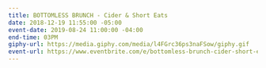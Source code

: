 ```yaml
---
title: BOTTOMLESS BRUNCH - Cider & Short Eats
date: 2018-12-19 11:55:00 -05:00
event-date: 2019-08-24 11:00:00 -04:00
end-time: 03PM
giphy-url: https://media.giphy.com/media/l4FGrc36ps3naFSow/giphy.gif
event-url: https://www.eventbrite.com/e/bottomless-brunch-cider-short-eats-tickets-69633761455
---
```


